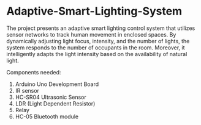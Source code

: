 # Adaptive-Smart-Lighting-System

The project presents an adaptive smart lighting control system that utilizes sensor networks to track human movement in enclosed spaces. By dynamically adjusting light focus, intensity, and the number of lights, the system responds to the number of occupants in the room. Moreover, it intelligently adapts the light intensity based on the availability of natural light.

Components needed:
1. Arduino Uno Development Board
2. IR sensor
3. HC-SR04 Ultrasonic Sensor
4. LDR (Light Dependent Resistor)
5. Relay
6. HC-05 Bluetooth module



[](https://github.com/soumyajitmitra77/Adaptive-Smart-Lighting-System/blob/b4be483658e661ceaa58de7149a8772c448cd170/Screenshot%202023-08-05%20at%2011.53.32.png)

